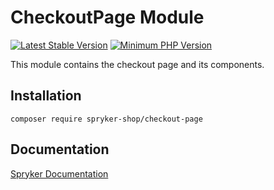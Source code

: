 # CheckoutPage Module
[![Latest Stable Version](https://poser.pugx.org/spryker-shop/checkout-page/v/stable.svg)](https://packagist.org/packages/spryker-shop/checkout-page)
[![Minimum PHP Version](https://img.shields.io/badge/php-%3E%3D%208.3-8892BF.svg)](https://php.net/)

This module contains the checkout page and its components.

## Installation

```
composer require spryker-shop/checkout-page
```

## Documentation

[Spryker Documentation](https://docs.spryker.com)
